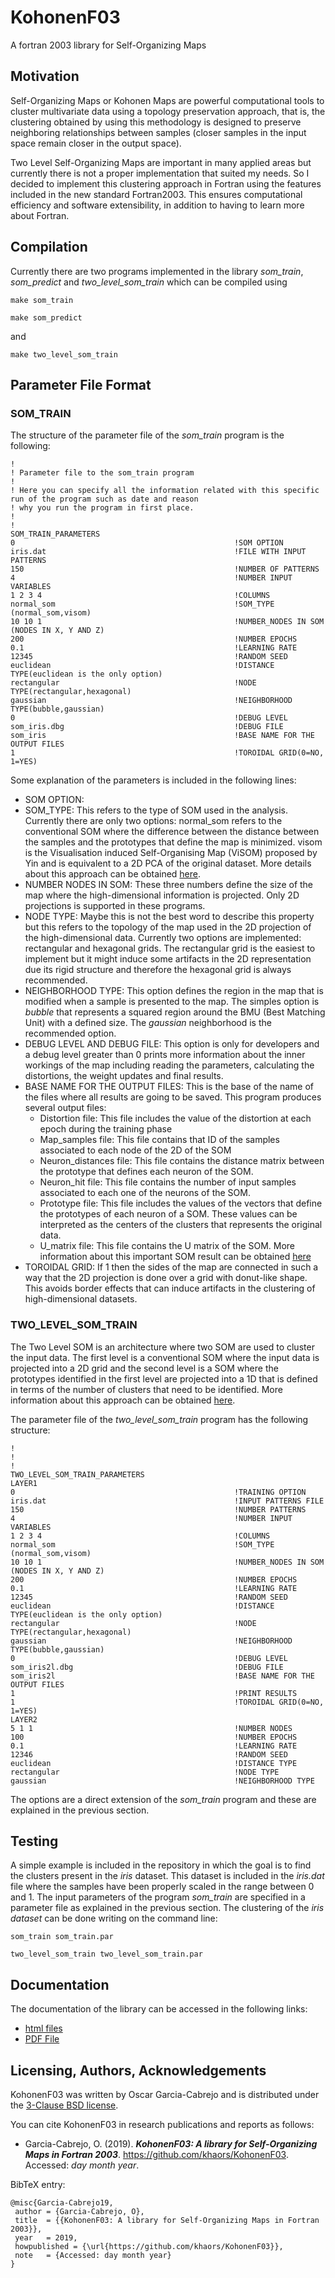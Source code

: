 # KohonenF03

A fortran 2003 library for Self-Organizing Maps

## Motivation

Self-Organizing Maps or Kohonen Maps are powerful computational tools to cluster multivariate data using a topology preservation approach, that is, the clustering obtained by using this methodology is designed to preserve neighboring relationships between samples (closer samples in the input space remain closer in the output space).

Two Level Self-Organizing Maps are important in many applied areas but currently there is not a proper implementation that suited my needs. So I decided to implement this clustering approach in Fortran using the features included in the new standard Fortran2003. This ensures computational efficiency and software extensibility, in addition to having to learn more about Fortran.

## Compilation

Currently there are two programs implemented in the library _som_train_, _som_predict_ and _two_level_som_train_ which can be compiled using

```
make som_train
```

```
make som_predict
```

and

```
make two_level_som_train
```


## Parameter File Format

### SOM_TRAIN

The structure of the parameter file of the _som_train_ program is the following:

```
!
! Parameter file to the som_train program
!
! Here you can specify all the information related with this specific run of the program such as date and reason 
! why you run the program in first place.
! 
!
SOM_TRAIN_PARAMETERS
0                                                 !SOM OPTION
iris.dat                                          !FILE WITH INPUT PATTERNS
150                                               !NUMBER OF PATTERNS
4                                                 !NUMBER INPUT VARIABLES
1 2 3 4                                           !COLUMNS
normal_som                                        !SOM_TYPE (normal_som,visom)
10 10 1                                           !NUMBER_NODES IN SOM (NODES IN X, Y AND Z)
200                                               !NUMBER EPOCHS
0.1                                               !LEARNING RATE
12345                                             !RANDOM SEED
euclidean                                         !DISTANCE TYPE(euclidean is the only option)
rectangular                                       !NODE TYPE(rectangular,hexagonal)
gaussian                                          !NEIGHBORHOOD TYPE(bubble,gaussian)
0                                                 !DEBUG LEVEL
som_iris.dbg                                      !DEBUG FILE
som_iris                                          !BASE NAME FOR THE OUTPUT FILES
1                                                 !TOROIDAL GRID(0=NO, 1=YES)
```

Some explanation of the parameters is included in the following lines:

- SOM OPTION: 
- SOM_TYPE: This refers to the type of SOM used in the analysis. Currently there are only two options: normal_som refers to the conventional SOM where the difference between the distance between the samples and the prototypes that define the map is minimized. visom is the  Visualisation induced Self-Organising Map (ViSOM) proposed by Yin and is equivalent to a 2D PCA of the original dataset. More details about this approach can be obtained [here](https://personalpages.manchester.ac.uk/staff/hujun.yin/mypublications/preprint-visom.pdf).
- NUMBER NODES IN SOM: These three numbers define the size of the map where the high-dimensional information is projected. Only 2D projections is supported in these programs.
- NODE TYPE: Maybe this is not the best word to describe this property but this refers to the topology of the map used in the 2D projection of the high-dimensional data. Currently two options are implemented: rectangular and hexagonal grids. The rectangular grid is the easiest to implement but it might induce some artifacts in the 2D representation due its rigid structure and therefore the hexagonal grid is always recommended. 
- NEIGHBORHOOD TYPE: This option defines the region in the map that is modified when a sample is presented to the map. The simples option is _bubble_ that represents a squared region around the BMU (Best Matching Unit) with a defined size. The _gaussian_ neighborhood is the recommended option.
- DEBUG LEVEL AND DEBUG FILE: This option is only for developers and a debug level greater than 0 prints more information about the inner workings of the map including reading the parameters, calculating the distortions, the weight updates and final results.
- BASE NAME FOR THE OUTPUT FILES: This is the base of the name of the files where all results are going to be saved. This program produces several output files:
    + Distortion file: This file includes the value of the distortion at each epoch during the training phase
    + Map_samples file: This file contains that ID of the samples associated to each node of the 2D of the SOM
    + Neuron_distances file: This file contains the distance matrix between the prototype that defines each neuron of the SOM.
    + Neuron_hit file: This file contains the number of input samples associated to each one of the neurons of the SOM.
    + Prototype file: This file includes the values of the vectors that define the prototypes of each neuron of a SOM. These values can be interpreted as the centers of the clusters that represents the original data.
    + U_matrix file: This file contains the U matrix of the SOM. More information about this important SOM result can be obtained [here](https://en.wikipedia.org/wiki/U-matrix)  
- TOROIDAL GRID: If 1 then the sides of the map are connected in such a way that the 2D projection is done over a grid with donut-like shape. This avoids border effects that can induce artifacts in the clustering of high-dimensional datasets. 


### TWO_LEVEL_SOM_TRAIN

The Two Level SOM is an architecture where two SOM are used to cluster the input data. The first level is a conventional SOM where the input data is projected into a 2D grid and the second level is a SOM where the prototypes identified in the first level are projected into a 1D that is defined in terms of the number of clusters that need to be identified. More information about this approach can be obtained [here](https://ieeexplore.ieee.org/document/846731). 

The parameter file of the _two_level_som_train_ program has the following structure:

```
!
!
!
TWO_LEVEL_SOM_TRAIN_PARAMETERS
LAYER1
0                                                 !TRAINING OPTION
iris.dat                                          !INPUT PATTERNS FILE
150                                               !NUMBER PATTERNS
4                                                 !NUMBER INPUT VARIABLES
1 2 3 4                                           !COLUMNS
normal_som                                        !SOM_TYPE (normal_som,visom)
10 10 1                                           !NUMBER_NODES IN SOM (NODES IN X, Y AND Z)
200                                               !NUMBER EPOCHS
0.1                                               !LEARNING RATE
12345                                             !RANDOM SEED
euclidean                                         !DISTANCE TYPE(euclidean is the only option)
rectangular                                       !NODE TYPE(rectangular,hexagonal)
gaussian                                          !NEIGHBORHOOD TYPE(bubble,gaussian)
0                                                 !DEBUG LEVEL
som_iris2l.dbg                                    !DEBUG FILE
som_iris2l                                        !BASE NAME FOR THE OUTPUT FILES
1                                                 !PRINT RESULTS
1                                                 !TOROIDAL GRID(0=NO, 1=YES)
LAYER2
5 1 1                                             !NUMBER NODES
100                                               !NUMBER EPOCHS
0.1                                               !LEARNING RATE
12346                                             !RANDOM SEED
euclidean                                         !DISTANCE TYPE
rectangular                                       !NODE TYPE
gaussian                                          !NEIGHBORHOOD TYPE

```

The options are a direct extension of the _som_train_ program and these are explained in the previous section. 

## Testing

A simple example is included in the repository in which the goal is to find the clusters present in the _iris_ dataset. This dataset is included in the _iris.dat_ file where the samples have been properly scaled in the range between 0 and 1. The input parameters of the program _som_train_ are specified in a parameter file as explained in the previous section. The clustering of the _iris dataset_ can be done writing on the command line:

```
som_train som_train.par
```

```
two_level_som_train two_level_som_train.par
```


## Documentation

The documentation of the library can be accessed in the following links:

- [html files](https://khaors.github.io/KohonenF03/index.html)
- [PDF File](https://github.com/khaors/KohonenF03/blob/master/KohonenF03_doc.pdf)

## Licensing, Authors, Acknowledgements
KohonenF03 was written by Oscar Garcia-Cabrejo and is distributed under the [3-Clause BSD license](https://github.com/khaors/KohonenF03/blob/master/LICENSE). 

You can cite KohonenF03 in research publications and reports as follows:
* Garcia-Cabrejo, O. (2019). ***KohonenF03: A library for Self-Organizing Maps in Fortran 2003***. https://github.com/khaors/KohonenF03. Accessed: *day month year*.

BibTeX entry:
```
@misc{Garcia-Cabrejo19,
 author = {Garcia-Cabrejo, O},
 title 	= {{KohonenF03: A library for Self-Organizing Maps in Fortran 2003}},
 year 	= 2019,
 howpublished = {\url{https://github.com/khaors/KohonenF03}},
 note 	= {Accessed: day month year}
}
```